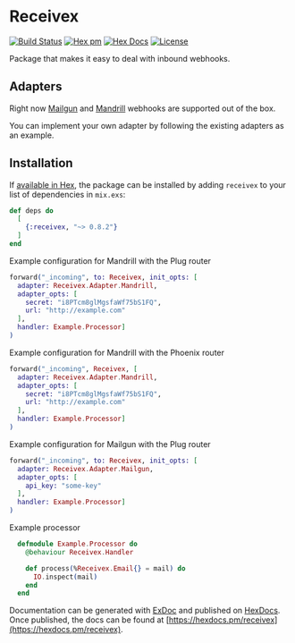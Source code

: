 # Receivex

[![Build Status](https://travis-ci.com/maartenvanvliet/receivex.svg?branch=master)](https://travis-ci.com/maartenvanvliet/receivex) [![Hex pm](http://img.shields.io/hexpm/v/receivex.svg?style=flat)](https://hex.pm/packages/receivex) [![Hex Docs](https://img.shields.io/badge/hex-docs-9768d1.svg)](https://hexdocs.pm/receivex) [![License](https://img.shields.io/badge/License-MIT-blue.svg)](https://opensource.org/licenses/MIT)

Package that makes it easy to deal with inbound webhooks.

## Adapters

Right now [Mailgun](./lib/receivex/adapters/mailgun.ex) and [Mandrill](./lib/receivex/adapters/mandrill.ex) webhooks are supported out of the box.

You can implement your own adapter by following the existing adapters as an example.

## Installation

If [available in Hex](https://hex.pm/docs/publish), the package can be installed
by adding `receivex` to your list of dependencies in `mix.exs`:

```elixir
def deps do
  [
    {:receivex, "~> 0.8.2"}
  ]
end
```


Example configuration for Mandrill with the Plug router
```elixir
forward("_incoming", to: Receivex, init_opts: [
  adapter: Receivex.Adapter.Mandrill,
  adapter_opts: [
    secret: "i8PTcm8glMgsfaWf75bS1FQ",
    url: "http://example.com"
  ],
  handler: Example.Processor]
)
```

Example configuration for Mandrill with the Phoenix router
```elixir
forward("_incoming", Receivex, [
  adapter: Receivex.Adapter.Mandrill,
  adapter_opts: [
    secret: "i8PTcm8glMgsfaWf75bS1FQ",
    url: "http://example.com"
  ],
  handler: Example.Processor]
)
```

Example configuration for Mailgun with the Plug router
```elixir
forward("_incoming", to: Receivex, init_opts: [
  adapter: Receivex.Adapter.Mailgun,
  adapter_opts: [
    api_key: "some-key"
  ],
  handler: Example.Processor]
)
```

Example processor
```elixir
  defmodule Example.Processor do
    @behaviour Receivex.Handler

    def process(%Receivex.Email{} = mail) do
      IO.inspect(mail)
    end
  end

```

Documentation can be generated with [ExDoc](https://github.com/elixir-lang/ex_doc)
and published on [HexDocs](https://hexdocs.pm). Once published, the docs can
be found at [https://hexdocs.pm/receivex](https://hexdocs.pm/receivex).

